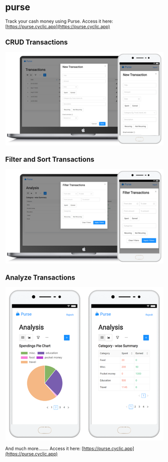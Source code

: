 # purse
Track your cash money using Purse. Access it here: [https://purse.cyclic.app](https://purse.cyclic.app)

## CRUD Transactions  

![New transaction](./client/src/static/images/new.png)  

## Filter and Sort Transactions  

![Filter transactions](./client/src/static/images/filter.png)  

## Analyze Transactions  

![Analyze transaction](./client/src/static/images/analysis_summary.png)  

And much more........ Access it here: [https://purse.cyclic.app](https://purse.cyclic.app)  
